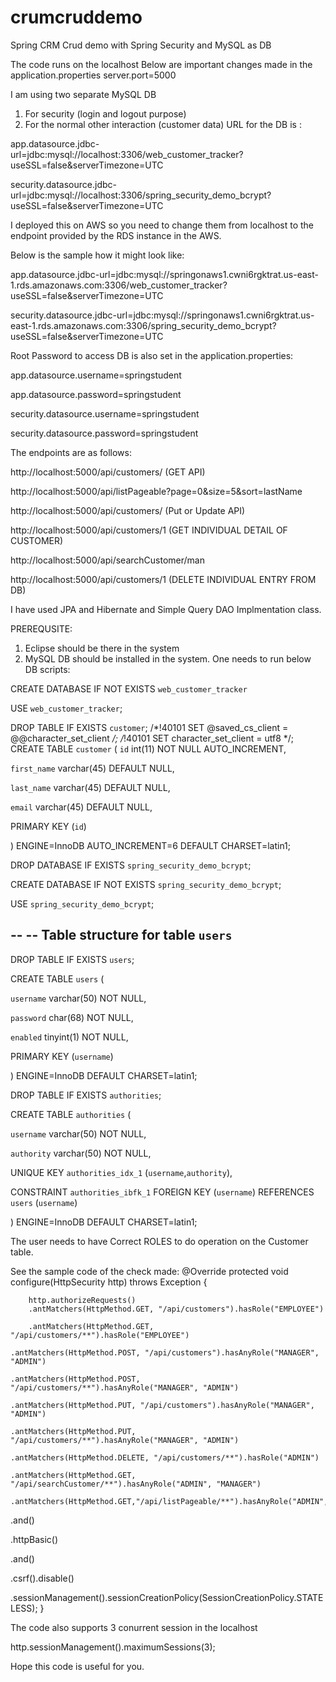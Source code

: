 # crumcruddemo
Spring CRM Crud demo with Spring Security and MySQL as DB

The code runs on the localhost
Below are important changes made in the application.properties 
server.port=5000

I am using two separate MySQL DB 
1. For security (login and logout purpose)
2. For the normal other interaction (customer data)
URL for the DB is :

app.datasource.jdbc-url=jdbc:mysql://localhost:3306/web_customer_tracker?useSSL=false&serverTimezone=UTC

security.datasource.jdbc-url=jdbc:mysql://localhost:3306/spring_security_demo_bcrypt?useSSL=false&serverTimezone=UTC


I deployed this on AWS so you need to change them from localhost to the endpoint provided by the RDS instance in the AWS.

Below is the sample how it might look like:

app.datasource.jdbc-url=jdbc:mysql://springonaws1.cwni6rgktrat.us-east-1.rds.amazonaws.com:3306/web_customer_tracker?useSSL=false&serverTimezone=UTC

security.datasource.jdbc-url=jdbc:mysql://springonaws1.cwni6rgktrat.us-east-1.rds.amazonaws.com:3306/spring_security_demo_bcrypt?useSSL=false&serverTimezone=UTC

Root Password to access DB is also set in the application.properties:

app.datasource.username=springstudent

app.datasource.password=springstudent

security.datasource.username=springstudent

security.datasource.password=springstudent


The endpoints are as follows:

http://localhost:5000/api/customers/   (GET API)

http://localhost:5000/api/listPageable?page=0&size=5&sort=lastName

http://localhost:5000/api/customers/   (Put or Update API)

http://localhost:5000/api/customers/1    (GET INDIVIDUAL DETAIL OF CUSTOMER)

http://localhost:5000/api/searchCustomer/man

http://localhost:5000/api/customers/1     (DELETE INDIVIDUAL ENTRY FROM DB)


I have used JPA and Hibernate and Simple Query DAO Implmentation class.

PREREQUSITE:
1. Eclipse should be there in the system
2. MySQL DB should be installed in the system.
One needs to run below DB scripts:

CREATE DATABASE  IF NOT EXISTS `web_customer_tracker` 

USE `web_customer_tracker`;

DROP TABLE IF EXISTS `customer`;
/*!40101 SET @saved_cs_client     = @@character_set_client */;
/*!40101 SET character_set_client = utf8 */;
CREATE TABLE `customer` (
  `id` int(11) NOT NULL AUTO_INCREMENT,
  
  `first_name` varchar(45) DEFAULT NULL,
  
  `last_name` varchar(45) DEFAULT NULL,
  
  `email` varchar(45) DEFAULT NULL,
  
  PRIMARY KEY (`id`)

) ENGINE=InnoDB AUTO_INCREMENT=6 DEFAULT CHARSET=latin1;



DROP DATABASE  IF EXISTS `spring_security_demo_bcrypt`;

CREATE DATABASE  IF NOT EXISTS `spring_security_demo_bcrypt`;

USE `spring_security_demo_bcrypt`;

--
-- Table structure for table `users`
--

DROP TABLE IF EXISTS `users`;

CREATE TABLE `users` (

  `username` varchar(50) NOT NULL,

`password` char(68) NOT NULL,

`enabled` tinyint(1) NOT NULL,

PRIMARY KEY (`username`)

) ENGINE=InnoDB DEFAULT CHARSET=latin1;


DROP TABLE IF EXISTS `authorities`;

CREATE TABLE `authorities` (

`username` varchar(50) NOT NULL,

`authority` varchar(50) NOT NULL,

UNIQUE KEY `authorities_idx_1` (`username`,`authority`),

CONSTRAINT `authorities_ibfk_1` FOREIGN KEY (`username`) REFERENCES `users` (`username`)

) ENGINE=InnoDB DEFAULT CHARSET=latin1;

The user needs to have Correct ROLES to do operation on the Customer table.

See the sample code of the check made:
@Override
	protected void configure(HttpSecurity http) throws Exception {

		http.authorizeRequests()
		.antMatchers(HttpMethod.GET, "/api/customers").hasRole("EMPLOYEE")
    
		.antMatchers(HttpMethod.GET, "/api/customers/**").hasRole("EMPLOYEE")
		
    .antMatchers(HttpMethod.POST, "/api/customers").hasAnyRole("MANAGER", "ADMIN")
		
    .antMatchers(HttpMethod.POST, "/api/customers/**").hasAnyRole("MANAGER", "ADMIN")
		
    .antMatchers(HttpMethod.PUT, "/api/customers").hasAnyRole("MANAGER", "ADMIN")
		
    .antMatchers(HttpMethod.PUT, "/api/customers/**").hasAnyRole("MANAGER", "ADMIN")
		
    .antMatchers(HttpMethod.DELETE, "/api/customers/**").hasRole("ADMIN")
		
    .antMatchers(HttpMethod.GET, "/api/searchCustomer/**").hasAnyRole("ADMIN", "MANAGER")
		
    .antMatchers(HttpMethod.GET,"/api/listPageable/**").hasAnyRole("ADMIN","MANAGER")
		
.and()

.httpBasic()

.and()

.csrf().disable()

.sessionManagement().sessionCreationPolicy(SessionCreationPolicy.STATELESS);
}

The code also supports 3 conurrent session in the localhost

http.sessionManagement().maximumSessions(3);


Hope this code is useful for you.




